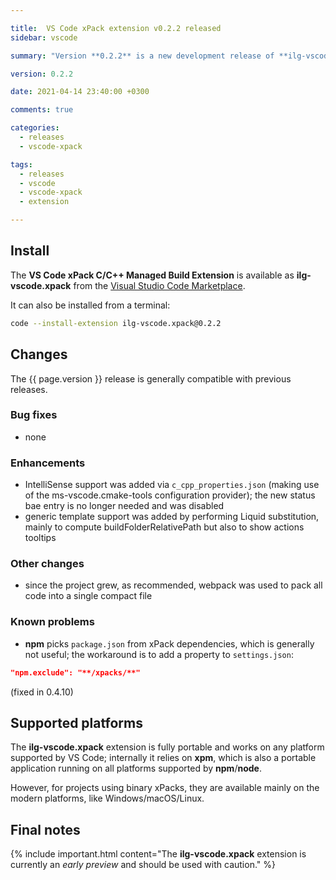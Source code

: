 ```yaml
---

title:  VS Code xPack extension v0.2.2 released
sidebar: vscode

summary: "Version **0.2.2** is a new development release of **ilg-vscode.xpack**; it adds IntelliSense support."

version: 0.2.2

date: 2021-04-14 23:40:00 +0300

comments: true

categories:
  - releases
  - vscode-xpack

tags:
  - releases
  - vscode
  - vscode-xpack
  - extension

---
```


## Install

The **VS Code xPack C/C++ Managed Build Extension** is
available as **ilg-vscode.xpack** from the
[Visual Studio Code Marketplace](https://marketplace.visualstudio.com/items?itemName=ilg-vscode.xpack).

It can also be installed from a terminal:

```sh
code --install-extension ilg-vscode.xpack@0.2.2
```

## Changes

The {{ page.version }} release
is generally compatible with previous releases.

### Bug fixes

- none

### Enhancements

- IntelliSense support was added via `c_cpp_properties.json`
(making use of the ms-vscode.cmake-tools configuration provider);
the new status bae entry is no longer needed and was disabled
- generic template support was added by performing Liquid substitution,
mainly to compute buildFolderRelativePath but also to show actions tooltips

### Other changes

- since the project grew, as recommended, webpack was used to pack all code into a single compact file

### Known problems

- **npm** picks `package.json` from xPack dependencies, which is generally
  not useful; the workaround is to add a property to `settings.json`:

```json
"npm.exclude": "**/xpacks/**"
```

(fixed in 0.4.10)

## Supported platforms

The **ilg-vscode.xpack** extension is fully portable and works on any
platform supported by VS Code; internally it relies on **xpm**, which
is also a portable application running on all platforms supported
by **npm**/**node**.

However, for projects using binary xPacks, they are available mainly
on the modern platforms, like Windows/macOS/Linux.

## Final notes

{% include important.html content="The **ilg-vscode.xpack** extension
is currently an _early preview_ and should be used with caution." %}
